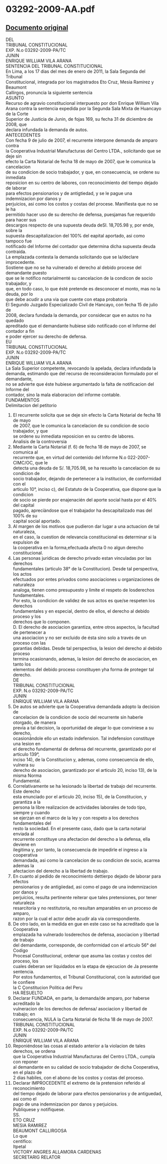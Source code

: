 
03292-2009-AA.pdf
=================
  
[Documento original](https://tc.gob.pe/jurisprudencia/2011/03292-2009-AA.pdf)  
---  
DEL  
TRIBUNAL CONSTITUCIONAL  
EXP. N.o 03292-2009-PA/TC  
JUNIN  
ENRIQUE WILLIAM VILA ARANA  
SENTENCIA DEL TRIBUNAL CONSTITUCIONAL  
En Lima, a los 17 dias del mes de enero de 2011, la Sala Segunda del Tribunal  
Constitucional, integrada por los magistrados Eto Cruz, Mesia Ramirez y Beaumont  
Callirgos, pronuncia la siguiente sentencia  
ASUNTO  
Recurso de agravio constitucional interpuesto por don Enrique William Vila  
Arana contra la sentencia expedida por la Segunda Sala Mixta de Huancayo de la Corte  
Superior de Justicia de Junin, de fojas 169, su fecha 31 de diciembre de 2008, que  
declara infundada la demanda de autos.  
ANTECEDENTES  
Con fecha 9 de julio de 2007, el recurrente interpone demanda de amparo contra  
la Cooperativa Industrial Manufacturas del Centro LTDA., solicitando que se deje sin  
efecto la Carta Notarial de fecha 18 de mayo de 2007, que le comunica la cancelacion  
de su condicion de socio trabajador, y que, en consecuencia, se ordene su inmediata  
reposicion en su centro de labores, con reconocimiento del tiempo dejado de laborar  
para efectos pensionarios y de antigtiedad, y se le pague una indemnizacion por danos y  
perjuicios, asi como los costos y costas del procese. Manifiesta que no se le ha  
permitido hacer uso de su derecho de defensa, puesjamas fue requerido para hacer sus  
descargos respecto de una supuesta deuda deSI. 18,705.98 y, por ende, sobre la  
supuesta descapitalizacion del 100% del eapital aportado, asi como tampoco fue  
notificado del Informe del contador que determina dicha supuesta deuda contraida.  
La emplazada contesta la demanda solicitando que se la/declare improcedente.  
Sostiene que no se ha vulnerado el derecho al debido procese del demandante puesto  
que se le notifico notarialmenté su cancelacion de la condicon de socio trabajador, y  
que, en todo caso, lo que ésté pretende es desconocer el monto, mas no la deuda, por lo  
que debe acudir a una via que cuente con etapa probatoria  
El Segundo Juzgado Especializado Civil de Hancayo, con fecha 15 de julio de  
2008, declara fundada la demanda, por considecar que en autos no ha quedado  
apreditado que el demandante hubiese sido notificado con el Informe del contador a fin  
e poder ejercer su derecho de defensa.  
EU  
TRIBUNAL CONSTITUCIONAL  
EXP. N.o 03292-2009-PA/TC  
JUNIN  
ENRIQUE WILLIAM VILA ARANA  
La Sala Superior competente, revocando la apelada, declara infundada la  
demanda, estimando que del recurso de reconsideracion formulado por el demandante,  
no se advierte que éste hubiese argumentado la falta de notificacion del Informe del  
contador, sino la mala elaboracion del informe contable.  
FUNDAMENTOS  
Delimitacion del petitorio  
1. El recurrente solicita que se deje sin efecto la Carta Notarial de fecha 18 de mayo  
de 2007, que le comunica la cancelacion de su condicion de socio trabajador, y que  
se ordene su inmediata reposicion en su centro de labores.  
Analisis de la controversia  
2. Mediante la Carta Notarial (f. 6) de fecha 18 de mayo de 2007, se comunica al  
recurrente que, en virtud del contenido del Informe N.o 022-2007-CIMC/OC, que le  
detecta una deuda de S/. 18,705.98, se ha resuelto la cancelacion de su condicion de  
socio trabajador, dejando de pertenecer a la institucion, de conformidad con el  
articulo 10°, inciso c), del Estatuto de la Cooperativa, que dispone que la condicion  
de socio se pierde por enajenacién del aporte social hasta por el 40% del capital  
pagado, apreciàndose que el trabajador ha descapitalizado mas del 100% de su  
capital social aportado.  
3. Al margen de los motivos que pudieron dar lugar a una actuacion de tal naturaleza,  
en el caso, la cuestion de relevancia constitucional es determinar si la expulsion de  
la cooperativa en la forma,efectuada afecta 0 no algun derecho constitucional.  
4. Las personas juridicas de derecho privado estan vinculadas por las derechos  
fundamentales (articulo 38° de la Constitucion). Desde tal perspectiva, los actos  
efectuados por entes privados como asociaciones u organizaciones de naturaleza  
analoga, tienen como presupuesto y limite el respeto de losderechos fundamentales.  
Por esto, la condicion de validez de sus actos es que/se respeten los derechos  
fundamentales y en especial, dentro de ellos, el derecho al debido proceso y los  
derechos que lo componen.  
D. El derecho de asociacion garantiza, entre otros aspectos, la facultad de pertenecer a  
una asociacion y no ser excluido de ésta sino solo a través de un proceso con las  
garantias debidas. Desde tal perspectiva, la lesion del derecho al debido proceso  
termina ocasionando, ademas, la lesion del derecho de asociacion, en tanto los  
elementos del debido proceso constituyen yha forma de proteger tal derecho.  
DE  
TRIBUNAL CONSTITUCIONAL  
EXP. N.o 03292-2009-PA/TC  
JUNIN  
ENRIQUE WILLIAM VILA ARANA  
6. De autos se advierte que la Cooperativa demandada adopto la decision de  
cancelacion de la condicion de socio del recurrente sin haberle otorgado, de manera  
previa a tal decision, la oportunidad de alegar lo que conviniese a su derecho,  
ocasionândole ello un estado indefension. Tal indefension constituye una lesion en  
el derecho fundamental de defensa del recurrente, garantizado por el articulo 139°,  
inciso 14), de la Constitucion y, ademas, como consecuencia de ello, vulnera su  
derecho de asociacion, garantizado por el articulo 20, inciso 13), de la misma Norma  
Fundamental.  
7. Correlativamente se ha lesionado la libertad de trabajo del recurrente. Este derecho  
esta enunciado por el articulo 20, inciso 15), de la Constitucion, y garantiza a la  
persona la libre realizacion de actividades laborales de todo tipo, siempre y cuando  
se ejerzan en el marco de la ley y con respeto a los derechos fundamentales del  
resto la sociedad. En el presente caso, dado que la carta notarial enviada al  
recurrente constituye una afectacion del derecho a la defensa, ella deviene en  
ilegitima y, por tanto, la consecuencia de impedirle el ingreso a la cooperativa  
demandada, asi como la cancelacion de su condicion de socio, acarrea ademas la  
afectacion del derecho a la libertad de trabajo.  
8. En cuanto al pedido de reconocimiento dettierpo dejado de laborar para efectos  
pensionarios y de antigiiedad, asi como el pago de una indemnizacion por danos y  
perjuicios, resulta pertinente reiterar que tales pretensiones, por tener naturaleza  
resarcitoria y no restitutoria, no resultan amparables en un proceso de amparo,  
razon por la cual el actor debe acudir ala via correspondiente.  
9. De otro lado, en la medida en gue en este caso se ha acreditado que la Cooperativa  
emplazada ha vulnerado losderechos de defensa, asociacion y libertad de trabajo  
del demandante, corresponde, de conformidad con el articulo 56° del Codigo  
Procesal Constitucional, ordenar que asuma las costas y costos del proceso, los  
cuales deberan ser liquidados en la etapa de ejecucion de Ja presente sentencia.  
Por estos fundamentos, el Tribunal Constitucional, con la autoridad que le confiere  
la C Çonstitucion Politica del Peru  
HA RESUELTO  
1. Declarar FUNDADA, en parte, la demanda/de amparo, por haberse acreditado la  
vulneracion de los derechos de defensa/ asociacion y libertad de trabajo; en  
consecuencia, NULA la Carta Notarial de fécha 18 de mayo de 2007.  
TRIBUNAL CONSTITUCIONAL  
EXP. N.o 03292-2009-PA/TC  
JUNIN  
ENRIQUE WILLIAM VILA ARANA  
2. Reponiéndose las cosas al estado anterior a la violacion de tales derechos, se ordena  
que la Cooperativa Industrial Manufacturas del Centro LTDA., cumpla con reponer  
al demandante en su calidad de socio trabajador de dicha Cooperativa, en el plazo de  
2 dias habiles, con el abono de los costos y costas del proceso.  
3. Declarar IMPROCEDENTE el extremo de la pretension referido al reconocimiento  
del tiempo dejado de laborar para efectos pensionarios y de antiguedad, asi como el  
pago de una indemnizacion por danos y perjuicios.  
Publiquese y notifiquese.  
SS.  
ETO CRUZ  
MESIA RAMIREZ  
BEAUMONT CALLIRGOSA  
Lo que  
centifico:  
Itpetal  
VICTORY ANGRES ALLAMORA CARDENAS  
SECRETARIG RELATOR